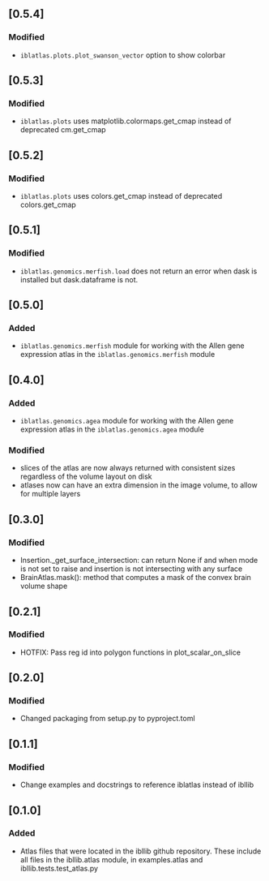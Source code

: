 ## [0.5.4]
### Modified
- `iblatlas.plots.plot_swanson_vector` option to show colorbar

## [0.5.3]
### Modified
- `iblatlas.plots` uses matplotlib.colormaps.get_cmap instead of deprecated cm.get_cmap

## [0.5.2]
### Modified
- `iblatlas.plots` uses colors.get_cmap instead of deprecated colors.get_cmap

## [0.5.1]
### Modified
- `iblatlas.genomics.merfish.load` does not return an error when dask is installed but
dask.dataframe is not.

## [0.5.0]
### Added
- `iblatlas.genomics.merfish` module for working with the Allen gene expression
 atlas in the `iblatlas.genomics.merfish` module

## [0.4.0]
### Added
- `iblatlas.genomics.agea` module for working with the Allen gene expression
 atlas in the `iblatlas.genomics.agea` module
### Modified
- slices of the atlas are now always returned with consistent sizes regardless of the volume layout on disk
- atlases now can have an extra dimension in the image volume, to allow for multiple layers

## [0.3.0]
### Modified
- Insertion._get_surface_intersection: can return None if and when mode is not set to raise and insertion is not intersecting with any surface
- BrainAtlas.mask(): method that computes a mask of the convex brain volume shape

## [0.2.1]

### Modified
- HOTFIX: Pass reg id into polygon functions in plot_scalar_on_slice

## [0.2.0]

### Modified
- Changed packaging from setup.py to pyproject.toml

## [0.1.1]

### Modified
- Change examples and docstrings to reference iblatlas instead of ibllib

## [0.1.0]

### Added
 - Atlas files that were located in the ibllib github repository. These include all files 
   in the ibllib.atlas module, in examples.atlas and ibllib.tests.test_atlas.py 
